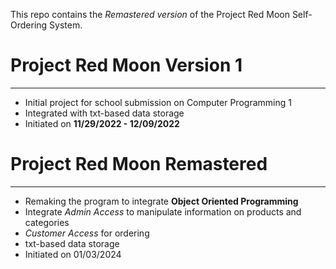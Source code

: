 This repo contains the *Remastered version* of the Project Red Moon Self-Ordering System.

# Project Red Moon Version 1
___

- Initial project for school submission on Computer Programming 1
- Integrated with txt-based data storage
- Initiated on **11/29/2022 - 12/09/2022**

# Project Red Moon Remastered
___

- Remaking the program to integrate **Object Oriented Programming**
- Integrate *Admin Access* to manipulate information on products and categories
- *Customer Access* for ordering
- txt-based data storage
- Initiated on 01/03/2024

